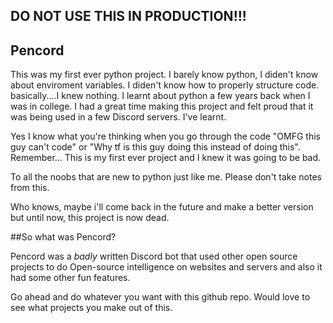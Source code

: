 ## DO NOT USE THIS IN PRODUCTION!!!

## Pencord

This was my first ever python project. I barely know python, I diden't know about enviroment variables. I diden't know how to properly structure code. basically....I knew nothing.
I learnt about python a few years back when I was in college. I had a great time making this project and felt proud that it was being used in a few Discord servers. I've learnt.

Yes I know what you're thinking when you go through the code "OMFG this guy can't code" or "Why tf is this guy doing this instead of doing this". Remember... This is my first ever project and I knew it was going to be bad.

To all the noobs that are new to python just like me. Please don't take notes from this.

Who knows, maybe i'll come back in the future and make a better version but until now, this project is now dead.

##So what was Pencord?

Pencord was a *badly* written Discord bot that used other open source projects to do Open-source intelligence on websites and servers and also it had some other fun features.

Go ahead and do whatever you want with this github repo. Would love to see what projects you make out of this.
